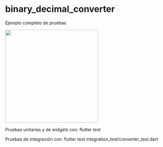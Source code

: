 # binary_decimal_converter

Ejemplo completo de pruebas

<img src="https://user-images.githubusercontent.com/28717626/139278329-4f465f03-c6d4-4794-91c0-52b77769c4c0.gif" width="300" />

Pruebas unitarias y de widgets con: flutter test

Pruebas de integración con: flutter test integration_test/converter_test.dart 
